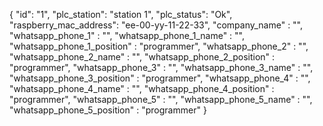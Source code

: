 {
    "id": "1",
    "plc_station": "station 1",
    "plc_status": "Ok",
    "raspberry_mac_address": "ee-00-yy-11-22-33",
    "company_name" : "",
    "whatsapp_phone_1" : "",
    "whatsapp_phone_1_name" : "",
    "whatsapp_phone_1_position" : "programmer",
    "whatsapp_phone_2" : "",
    "whatsapp_phone_2_name" : "",
    "whatsapp_phone_2_position" : "programmer",
    "whatsapp_phone_3" : "",
    "whatsapp_phone_3_name" : "",
    "whatsapp_phone_3_position" : "programmer",
    "whatsapp_phone_4" : "",
    "whatsapp_phone_4_name" : "",
    "whatsapp_phone_4_position" : "programmer",
    "whatsapp_phone_5" : "",
    "whatsapp_phone_5_name" : "",
    "whatsapp_phone_5_position" : "programmer"
}